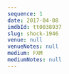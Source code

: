 ```yaml
---
sequence: 1
date: 2017-04-08
imdbId: tt0038937
slug: shock-1946
venue: null
venueNotes: null
medium: FXM
mediumNotes: null
---
```



